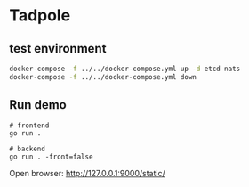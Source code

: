 # Tadpole

## test environment

```bash
docker-compose -f ../../docker-compose.yml up -d etcd nats
docker-compose -f ../../docker-compose.yml down
```

## Run demo
```shell
# frontend
go run .

# backend
go run . -front=false

```

Open browser: http://127.0.0.1:9000/static/